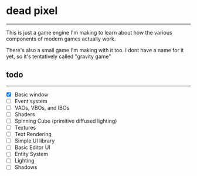 # dead pixel
---
This is just a game engine I'm making to learn about how the various 
components of modern games actually work.

There's also a small game I'm making with it too. I dont have a name
for it yet, so it's tentatively called "gravity game"

## todo
---
- [X] Basic window
- [ ] Event system
- [ ] VAOs, VBOs, and IBOs
- [ ] Shaders
- [ ] Spinning Cube (primitive diffused lighting)
- [ ] Textures
- [ ] Text Rendering
- [ ] Simple UI library
- [ ] Basic Editor UI
- [ ] Entity System
- [ ] Lighting
- [ ] Shadows
